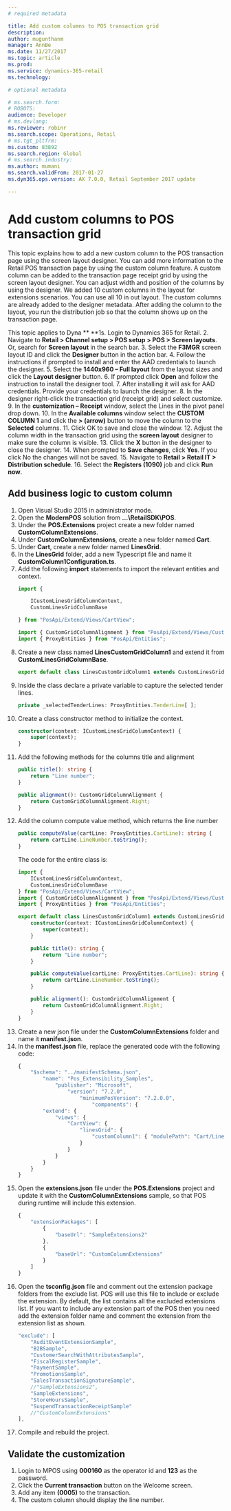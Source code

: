 ```yaml
---
# required metadata

title: Add custom columns to POS transaction grid
description: 
author: mugunthanm
manager: AnnBe
ms.date: 11/27/2017
ms.topic: article
ms.prod: 
ms.service: dynamics-365-retail
ms.technology: 

# optional metadata

# ms.search.form: 
# ROBOTS: 
audience: Developer
# ms.devlang: 
ms.reviewer: robinr
ms.search.scope: Operations, Retail
# ms.tgt_pltfrm: 
ms.custom: 83892
ms.search.region: Global
# ms.search.industry: 
ms.author: mumani
ms.search.validFrom: 2017-01-27
ms.dyn365.ops.version: AX 7.0.0, Retail September 2017 update

---
```


# Add custom columns to POS transaction grid

This topic explains how to add a new custom column to the POS transaction page using the screen layout designer. You can add more information to the Retail POS transaction page by using the custom column feature. A custom column can be added to the transaction page receipt grid by using the screen layout designer. You can adjust width and position of the columns by using the designer. We added 10 custom columns in the layout for extensions scenarios. You can use all 10 in out layout. The custom columns are already added to the designer metadata. After adding the column to the layout, you run the distribution job so that the column shows up on the transaction page.

This topic applies to Dyna
**
**1s. Login to Dynamics 365 for Retail.
2. Navigate to **Retail > Channel setup > POS setup > POS > Screen layouts**. Or, search for **Screen layout** in the search bar.
3. Select the **F3MGR** screen layout ID and click the **Designer** button in the action bar.
4. Follow the instructions if prompted to install and enter the AAD credentials to launch the designer.
5. Select the **1440x960 – Full layout** from the layout sizes and click the **Layout designer** button.
6. If prompted click **Open** and follow the instruction to install the designer tool.
7. After installing it will ask for AAD credentials. Provide your credentials to launch the designer.
8. In the designer right-click the transaction grid (receipt grid) and select customize.
9. In the **customization – Receipt** window, select the Lines in the pivot panel drop down.
10. In the **Available columns** window select the **CUSTOM COLUMN 1** and click the **> (arrow)** button to move the column to the **Selected** columns.
11. Click OK to save and close the window.
12. Adjust the column width in the transaction grid using the **screen layout** designer to make sure the column is visible.
13. Click the **X** button in the designer to close the designer.
14. When prompted to **Save changes**, click **Yes**. If you click No the changes will not be saved.
15. Navigate to **Retail > Retail IT > Distribution schedule**.
16. Select the **Registers (1090)** job and click **Run now**.

 ## Add business logic to custom column

1. Open Visual Studio 2015 in administrator mode.
2. Open the **ModernPOS** solution from **…\\RetailSDK\\POS**.
3. Under the **POS.Extensions** project create a new folder named **CustomColumnExtensions**.
4. Under **CustomColumnExtensions**, create a new folder named **Cart**.
5. Under **Cart**, create a new folder named **LinesGrid**.
6. In the **LinesGrid** folder, add a new Typescript file and name it **CustomColumn1Configuration.ts**.
7. Add the following **import** statements to import the relevant entities and context.
    ```Typescript
    import {

        ICustomLinesGridColumnContext,
        CustomLinesGridColumnBase

    } from "PosApi/Extend/Views/CartView";

    import { CustomGridColumnAlignment } from "PosApi/Extend/Views/CustomGridColumns";
    import { ProxyEntities } from "PosApi/Entities";
    ```
8. Create a new class named **LinesCustomGridColumn1** and extend it from **CustomLinesGridColumnBase**.
    ```typescript
    export default class LinesCustomGridColumn1 extends CustomLinesGridColumnBase {}
    ```
9. Inside the class declare a private variable to capture the selected tender lines.
    ```typescript
    private _selectedTenderLines: ProxyEntities.TenderLine[ ];
    ```
10. Create a class constructor method to initialize the context.
    ```typescript
    constructor(context: ICustomLinesGridColumnContext) {
        super(context);
    }
    ```
11. Add the following methods for the columns title and alignment
    ```typescript
    public title(): string {
        return "Line number";
    } 

    public alignment(): CustomGridColumnAlignment {
        return CustomGridColumnAlignment.Right;
    }
    ```
12. Add the column compute value method, which returns the line number
    ```typescript
    public computeValue(cartLine: ProxyEntities.CartLine): string {
        return cartLine.LineNumber.toString();
    }
    ```
    The code for the entire class is:
    ```typescript
    import {
        ICustomLinesGridColumnContext,
        CustomLinesGridColumnBase
    } from "PosApi/Extend/Views/CartView";
    import { CustomGridColumnAlignment } from "PosApi/Extend/Views/CustomGridColumns";
    import { ProxyEntities } from "PosApi/Entities";

    export default class LinesCustomGridColumn1 extends CustomLinesGridColumnBase {
        constructor(context: ICustomLinesGridColumnContext) {
            super(context);
        }

        public title(): string {
            return "Line number";
        }

        public computeValue(cartLine: ProxyEntities.CartLine): string {
            return cartLine.LineNumber.toString();
        }

        public alignment(): CustomGridColumnAlignment {
            return CustomGridColumnAlignment.Right;
        }
    }
    ```
13. Create a new json file under the **CustomColumnExtensions** folder and name it **manifest.json**.
14. In the **manifest.json** file, replace the generated code with the following code:
    ```typescript
    {
        "$schema": "../manifestSchema.json",
            "name": "Pos_Extensibility_Samples",
                "publisher": "Microsoft",
                    "version": "7.2.0",
                        "minimumPosVersion": "7.2.0.0",
                            "components": {
            "extend": {
                "views": {
                    "CartView": {
                        "linesGrid": {
                            "customColumn1": { "modulePath": "Cart/LinesGrid/CustomColumn1Configuration" }
                        }
                    }
                }
            }
        }
    }
    ```
15. Open the **extensions.json** file under the **POS.Extensions** project and update it with the **CustomColumnExtensions** sample, so that POS during runtime will include this extension.
    ```typescript
    {
        "extensionPackages": [
            {
                "baseUrl": "SampleExtensions2"
            },
            {
                "baseUrl": "CustomColumnExtensions"
            }
        ]
    }
    ```
16. Open the **tsconfig.json** file and comment out the extension package folders from the exclude list. POS will use this file to include or exclude the extension. By default, the list contains all the excluded extensions list. If you want to include any extension part of the POS then you need add the extension folder name and comment the extension from the extension list as shown.
    ```typescript
    "exclude": [
        "AuditEventExtensionSample",
        "B2BSample",
        "CustomerSearchWithAttributesSample",
        "FiscalRegisterSample",
        "PaymentSample",
        "PromotionsSample",
        "SalesTransactionSignatureSample",
        //"SampleExtensions2",
        "SampleExtensions",
        "StoreHoursSample",
        "SuspendTransactionReceiptSample"
        //"CustomColumnExtensions"
    ],
    ```
17. Compile and rebuild the project.

## Validate the customization

1. Login to MPOS using **000160** as the operator id and **123** as the password.
2. Click the **Current transaction** button on the Welcome screen.
3. Add any item **(0005)** to the transaction.
4. The custom column should display the line number.


